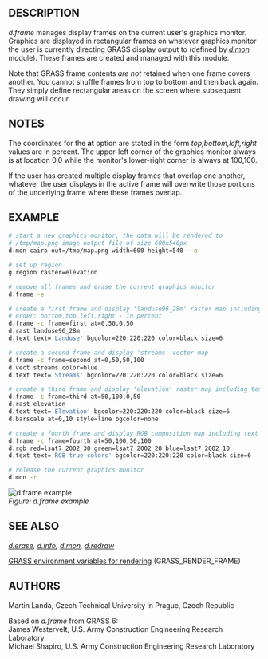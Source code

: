 ## DESCRIPTION

*d.frame* manages display frames on the current user's graphics monitor.
Graphics are displayed in rectangular frames on whatever graphics
monitor the user is currently directing GRASS display output to (defined
by *[d.mon](d.mon.md)* module). These frames are created and managed
with this module.

Note that GRASS frame contents *are not* retained when one frame covers
another. You cannot shuffle frames from top to bottom and then back
again. They simply define rectangular areas on the screen where
subsequent drawing will occur.

## NOTES

The coordinates for the **at** option are stated in the form
*top,bottom,left,right* values are in percent. The upper-left corner of
the graphics monitor always is at location 0,0 while the monitor's
lower-right corner is always at 100,100.

If the user has created multiple display frames that overlap one
another, whatever the user displays in the active frame will overwrite
those portions of the underlying frame where these frames overlap.

## EXAMPLE

```sh
# start a new graphics monitor, the data will be rendered to
# /tmp/map.png image output file of size 600x540px
d.mon cairo out=/tmp/map.png width=600 height=540 --o

# set up region
g.region raster=elevation

# remove all frames and erase the current graphics monitor
d.frame -e

# create a first frame and display 'landuse96_28m' raster map including text label
# order: bottom,top,left,right - in percent
d.frame -c frame=first at=0,50,0,50
d.rast landuse96_28m
d.text text='Landuse' bgcolor=220:220:220 color=black size=6

# create a second frame and display 'streams' vector map
d.frame -c frame=second at=0,50,50,100
d.vect streams color=blue
d.text text='Streams' bgcolor=220:220:220 color=black size=6

# create a third frame and display 'elevation' raster map including text label and scale
d.frame -c frame=third at=50,100,0,50
d.rast elevation
d.text text='Elevation' bgcolor=220:220:220 color=black size=6
d.barscale at=0,10 style=line bgcolor=none

# create a fourth frame and display RGB composition map including text label
d.frame -c frame=fourth at=50,100,50,100
d.rgb red=lsat7_2002_30 green=lsat7_2002_20 blue=lsat7_2002_10
d.text text='RGB true colors' bgcolor=220:220:220 color=black size=6

# release the current graphics monitor
d.mon -r
```

![d.frame example](d_frame.png)  
*Figure: d.frame example*

## SEE ALSO

*[d.erase](d.erase.md), [d.info](d.info.md), [d.mon](d.mon.md),
[d.redraw](d.redraw.md)*

[GRASS environment variables for
rendering](variables.md#list-of-selected-grass-environment-variables-for-rendering)
(GRASS_RENDER_FRAME)

## AUTHORS

Martin Landa, Czech Technical University in Prague, Czech Republic

Based on *d.frame* from GRASS 6:  
James Westervelt, U.S. Army Construction Engineering Research
Laboratory  
Michael Shapiro, U.S. Army Construction Engineering Research Laboratory
